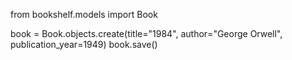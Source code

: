 from bookshelf.models import Book

book = Book.objects.create(title="1984", author="George Orwell", publication_year=1949) book.save()